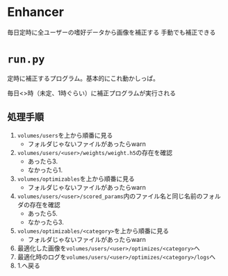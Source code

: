 # Enhancer
毎日定時に全ユーザーの嗜好データから画像を補正する
手動でも補正できる

# `run.py`
定時に補正するプログラム。基本的にこれ動かしっぱ。

毎日<>時（未定、1時ぐらい）に補正プログラムが実行される
## 処理手順
1. `volumes/users`を上から順番に見る
    * フォルダじゃないファイルがあったらwarn
1. `volumes/users/<user>/weights/weight.h5`の存在を確認
    * あったら3.
    * なかったら1.
1. `volumes/optimizables`を上から順番に見る
    * フォルダじゃないファイルがあったらwarn
1. `volumes/users/<user>/scored_params`内のファイル名と同じ名前のフォルダの存在を確認
    * あったら5.
    * なかったら3.
1. `volumes/optimizables/<category>`を上から順番に見る
    * フォルダじゃないファイルがあったらwarn
1. 最適化した画像を`volumes/users/<user>/optimizes/<category>`へ
1. 最適化時のログを`volumes/users/<user>/optimizes/<category>/logs`へ
1. 1.へ戻る



